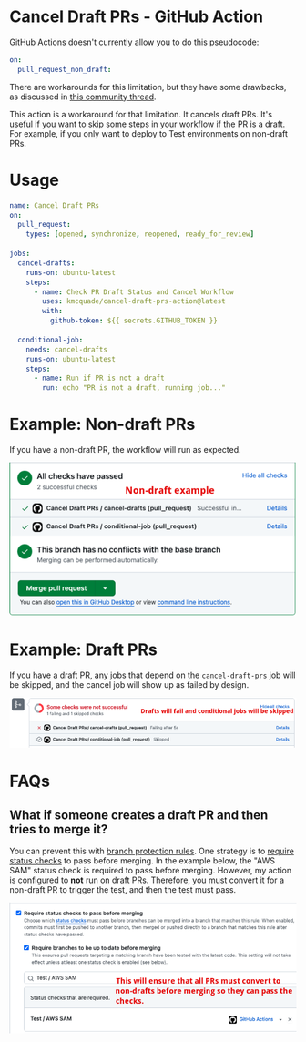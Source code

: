 # Cancel Draft PRs - GitHub Action

GitHub Actions doesn't currently allow you to do this pseudocode:

```yaml
on:
  pull_request_non_draft:
```

There are workarounds for this limitation, but they have some drawbacks, as discussed in [this community thread](https://github.com/orgs/community/discussions/25722). 

This action is a workaround for that limitation. It cancels draft PRs. It's useful if you want to skip some steps in your workflow if the PR is a draft. For example, if you only want to deploy to Test environments on non-draft PRs.

# Usage

```yaml
name: Cancel Draft PRs
on:
  pull_request:
    types: [opened, synchronize, reopened, ready_for_review]

jobs:
  cancel-drafts:
    runs-on: ubuntu-latest
    steps:
      - name: Check PR Draft Status and Cancel Workflow
        uses: kmcquade/cancel-draft-prs-action@latest
        with:
          github-token: ${{ secrets.GITHUB_TOKEN }}

  conditional-job:
    needs: cancel-drafts
    runs-on: ubuntu-latest
    steps:
      - name: Run if PR is not a draft
        run: echo "PR is not a draft, running job..."
```

# Example: Non-draft PRs

If you have a non-draft PR, the workflow will run as expected.

![Non-draft PR](./images/non-draft-status-checks.png)

# Example: Draft PRs

If you have a draft PR, any jobs that depend on the `cancel-draft-prs` job will be skipped, and the cancel job will show up as failed by design.

![Draft PR](./images/draft-status-check.png)

# FAQs

## What if someone creates a draft PR and then tries to merge it?

You can prevent this with [branch protection rules](https://docs.github.com/en/repositories/configuring-branches-and-merges-in-your-repository/managing-protected-branches/managing-a-branch-protection-rule). One strategy is to [require status checks](https://docs.github.com/en/pull-requests/collaborating-with-pull-requests/collaborating-on-repositories-with-code-quality-features/about-status-checks) to pass before merging. In the example below, the "AWS SAM" status check is required to pass before merging. However, my action is configured to **not** run on draft PRs. Therefore, you must convert it for a non-draft PR to trigger the test, and then the test must pass.

![Required status checks](./images/required-status-checks.png)